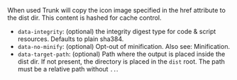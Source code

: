  When used Trunk will copy the icon image specified in the href attribute to the dist dir. This content is hashed for cache control.

- `data-integrity`: (optional) the integrity digest type for code & script resources. Defaults to plain sha384.
- `data-no-minify`: (optional) Opt-out of minification. Also see: Minification.
- `data-target-path`: (optional) Path where the output is placed inside the dist dir. If not present, the directory is placed in the `dist` root. The path must be a relative path without `..`.

